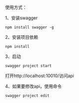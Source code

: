 使用方式：

1、安装swagger

	npm install swagger -g

2、安装项目依赖
	
	npm install

3、启动

	swagger project start

打开http://localhost:10010/访问api

4、如果要修改api，使用命令

	swagger project edit